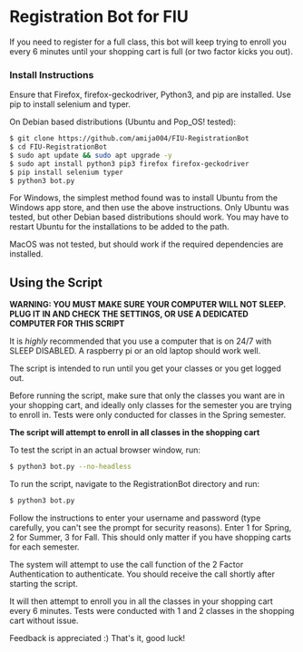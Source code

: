 # Registration Bot for FIU

If you need to register for a full class, this bot will keep trying to enroll you every 6 minutes until your shopping cart is full (or two factor kicks you out).

### Install Instructions

Ensure that Firefox, firefox-geckodriver, Python3, and pip are installed. Use pip to install selenium and typer.

On Debian based distributions (Ubuntu and Pop_OS! tested):

```bash
$ git clone https://github.com/amija004/FIU-RegistrationBot
$ cd FIU-RegistrationBot
$ sudo apt update && sudo apt upgrade -y
$ sudo apt install python3 pip3 firefox firefox-geckodriver
$ pip install selenium typer
$ python3 bot.py
```
For Windows, the simplest method found was to install Ubuntu from the Windows app store, and then use the above instructions. Only Ubuntu was tested, but other Debian based distributions should work. You may have to restart Ubuntu for the installations to be added to the path.

MacOS was not tested, but should work if the required dependencies are installed.

## Using the Script

**WARNING: YOU MUST MAKE SURE YOUR COMPUTER WILL NOT SLEEP.  PLUG IT IN AND CHECK THE SETTINGS, OR USE A DEDICATED COMPUTER FOR THIS SCRIPT**

It is *highly* recommended that you use a computer that is on 24/7 with SLEEP DISABLED. A raspberry pi or an old laptop should work well.

The script is intended to run until you get your classes or you get logged out.

Before running the script, make sure that only the classes you want are in your shopping cart, and ideally only classes for the semester you are trying to enroll in. Tests were only conducted for classes in the Spring semester.

**The script will attempt to enroll in all classes in the shopping cart**

To test the script in an actual browser window, run:

```bash
$ python3 bot.py --no-headless
```

To run the script, navigate to the RegistrationBot directory and run:

```bash
$ python3 bot.py
```

Follow the instructions to enter your username and password (type carefully, you can't see the prompt for security reasons).
Enter 1 for Spring, 2 for Summer, 3 for Fall. This should only matter if you have shopping carts for each semester.

The system will attempt to use the call function of the 2 Factor Authentication to authenticate. You should receive the call shortly after starting the script.

It will then attempt to enroll you in all the classes in your shopping cart every 6 minutes. Tests were conducted with 1 and 2 classes in the shopping cart without issue.

Feedback is appreciated :)
That's it, good luck! 
